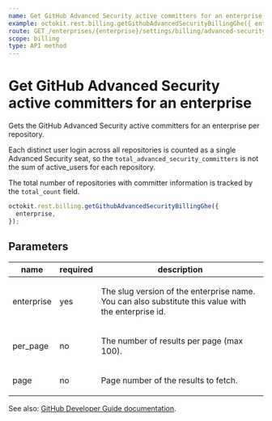 ```yaml
---
name: Get GitHub Advanced Security active committers for an enterprise
example: octokit.rest.billing.getGithubAdvancedSecurityBillingGhe({ enterprise })
route: GET /enterprises/{enterprise}/settings/billing/advanced-security
scope: billing
type: API method
---
```


# Get GitHub Advanced Security active committers for an enterprise

Gets the GitHub Advanced Security active committers for an enterprise per repository.

Each distinct user login across all repositories is counted as a single Advanced Security seat, so the `total_advanced_security_committers` is not the sum of active_users for each repository.

The total number of repositories with committer information is tracked by the `total_count` field.

```js
octokit.rest.billing.getGithubAdvancedSecurityBillingGhe({
  enterprise,
});
```

## Parameters

<table>
  <thead>
    <tr>
      <th>name</th>
      <th>required</th>
      <th>description</th>
    </tr>
  </thead>
  <tbody>
    <tr><td>enterprise</td><td>yes</td><td>

The slug version of the enterprise name. You can also substitute this value with the enterprise id.

</td></tr>
<tr><td>per_page</td><td>no</td><td>

The number of results per page (max 100).

</td></tr>
<tr><td>page</td><td>no</td><td>

Page number of the results to fetch.

</td></tr>
  </tbody>
</table>

See also: [GitHub Developer Guide documentation](https://docs.github.com/rest/reference/billing#export-advanced-security-active-committers-data-for-enterprise).
